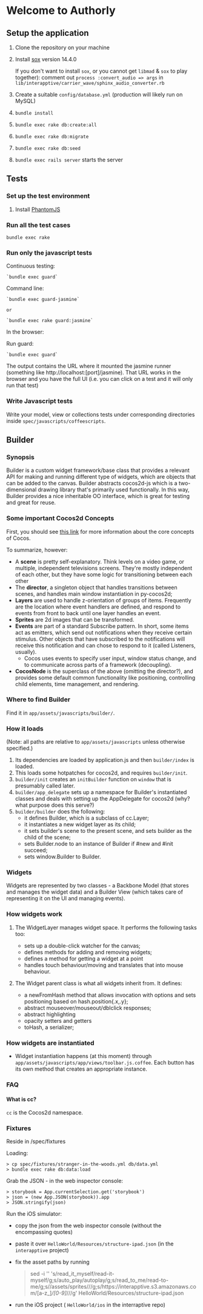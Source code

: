 # Welcome to Authorly

## Setup the application

1. Clone the repository on your machine
1. Install [sox](http://sox.sourceforge.net/) version 14.4.0

	If you don't want to install `sox`, or you cannot get `libmad` &amp; `sox` to play together): comment out `process :convert_audio => args` in `lib/interapptive/carrier_wave/sphinx_audio_converter.rb`
1. Create a suitable `config/database.yml` (production will likely run on MySQL)
1. `bundle install`
1. `bundle exec rake db:create:all`
1. `bundle exec rake db:migrate`
1. `bundle exec rake db:seed`
1. `bundle exec rails server` starts the server

## Tests

### Set up the test environment

1. Install [PhantomJS](https://github.com/netzpirat/guard-jasmine#phantomjs)

### Run all the test cases

`bundle exec rake`

### Run only the javascript tests

Continuous testing:

    `bundle exec guard`

Command line:

    `bundle exec guard-jasmine`

    or

    `bundle exec rake guard:jasmine`

In the browser:

Run guard:

    `bundle exec guard`


The output contains the URL where it mounted the jasmine runner (something like http://localhost:[port]/jasmine).
That URL works in the browser and you have the full UI (i.e. you can click on a test and it will only run that test)


### Write Javascript tests

Write your model, view or collections tests under corresponding directories inside `spec/javascripts/coffeescripts`.

## Builder

### Synopsis

Builder is a custom widget framework/base class that provides a relevant API for making and running different type of widgets, which are objects that can be  added to the canvas. Builder abstracts cocos2d-js which is a two-dimensional drawing library that's primarily used functionally. In this way, Builder provides a nice inheritable OO interface, which is great for testing and great for reuse.

### Some important Cocos2d Concepts

First, you should see [this link](http://www.cocos2d.org/doc/programming_guide/basic_concepts.html) for more information about the core concepts of Cocos.

To summarize, however:

- A **scene** is pretty self-explanatory. Think levels on a video game, or multiple, independent televisions screens. They're mostly independent of each other, but they have some logic for transitioning between each other
- The **director**, a singleton object that handles transitions between scenes, and handles main window instantiation in py-cocos2d;
- **Layers** are used to handle z-orientation of groups of items. Frequently are the location where event handlers are defined, and respond to events from front to back until one layer handles an event.
- **Sprites** are 2d images that can be transformed.
- **Events** are part of a standard Subscribe pattern. In short, some items act as emitters, which send out notifications when they receive certain stimulus. Other objects that have subscribed to the notifications will receive this notification and can chose to respond to it (called Listeners, usually).
    - Cocos uses events to specify user input, window status change, and to communicate across parts of a framework (decoupling).
- **CocosNode** is the superclass of the above (omitting the director?), and provides some default common functionality like positioning, controlling child elements, time management, and rendering.

### Where to find Builder

Find it in `app/assets/javascripts/builder/`.

### How it loads

(Note: all paths are relative to `app/assets/javascripts` unless otherwise
specified.)

1. Its dependencies are loaded by application.js and then `builder/index` is loaded.
2. This loads some hotpatches for cocos2d, and requires `builder/init`.
3. `builder/init` creates an `initBuilder` function on `window` that is presumably called later.
4. `builder/app_delegate` sets up a namespace for Builder's instantiated classes and deals with setting up the AppDelegate for cocos2d (why? what purpose does this serve?)
5. `builder/builder` does the following:
    - it defines Builder, which is a subclass of cc.Layer;
    - it instantiates a new widget layer as its child;
    - it sets builder's scene to the present scene, and sets builder as the child of the scene;
    - sets Builder.node to an instance of Builder if #new and #init succeed;
    - sets window.Builder to Builder.

### Widgets

Widgets are represented by two classes - a Backbone Model (that stores and manages the widget data) and a Builder View (which takes care of representing it on the UI and managing events).

### How widgets work

1. The WidgetLayer manages widget space. It performs the following tasks too:
    - sets up a double-click watcher for the canvas;
    - defines methods for adding and removing widgets;
    - defines a method for getting a widget at a point
    - handles touch behaviour/moving and translates that into mouse behaviour.

2. The Widget parent class is what all widgets inherit from. It defines:
    - a newFromHash method that allows invocation with options and sets positioning based on hash.position{.x,.y};
    - abstract mouseover/mouseout/dblclick responses;
    - abstract highlighting
    - opacity setters and getters
    - toHash, a serializer;

### How widgets are instantiated

- Widget instantiation happens (at this moment) through `app/assets/javascripts/app/views/toolbar.js.coffee`. Each button has its own method that creates an appropriate instance.

### FAQ

#### What is cc?

`cc` is the Cocos2d namespace.


### Fixtures

Reside in /spec/fixtures

Loading:

    > cp spec/fixtures/stranger-in-the-woods.yml db/data.yml
    > bundle exec rake db:data:load


Grab the JSON - in the web inspector console:

    > storybook = App.currentSelection.get('storybook')
    > json = (new App.JSON(storybook)).app
    > JSON.stringify(json)

Run the iOS simulator:

* copy the json from the web inspector console (without the encompassing quotes)
* paste it over `HelloWorld/Resources/structure-ipad.json` (in the `interapptive` project)
* fix the asset paths by running

    > sed -i '' 's/read_it_myself/read-it-myself/g;s/auto_play/autoplay/g;s/read_to_me/read-to-me/g;s/\/assets\/sprites\///g;s/https:\/\/interapptive.s3.amazonaws.com\/[a-z_]*\/[0-9]*\///g' HelloWorld/Resources/structure-ipad.json
* run the iOS project ( `HelloWorld/ios` in the interraptive repo)
